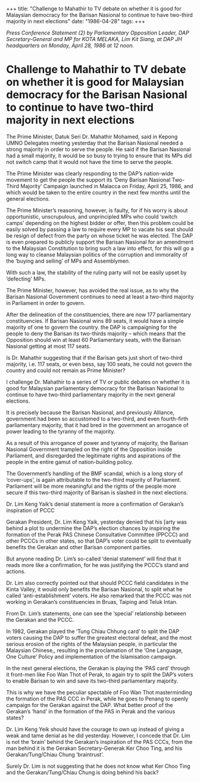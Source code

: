+++ 
title: "Challenge to Mahathir to TV debate on whether it is good for Malaysian democracy for the Barisan Nasional to continue to have two-third majority in next elections"
date: "1986-04-28"
tags:
+++

_Press Conference Statement (2) by Parliamentary Opposition Leader, DAP Secretary-General and MP for KOTA MELAKA, Lim Kit Siang, at DAP JH headquarters on Monday, April 28, 1986 at 12 noon._

# Challenge to Mahathir to TV debate on whether it is good for Malaysian democracy for the Barisan Nasional to continue to have two-third majority in next elections

The Prime Minister, Datuk Seri Dr. Mahathir Mohamed, said in Kepong UMNO Delegates meeting yesterday that the Barisan Nasional needed a strong majority in order to serve the people. He said if the Barisan Nasional had a small majority, it would be so busy to trying to ensure that its MPs did not switch camp that it would not have the time to serve the people.</u>

The Prime Minister was clearly responding to the DAP’s nation-wide movement to get the people the support its ‘Deny Barisan Nasional Two-Third Majority’ Campaign launched in Malacca on Friday, April 25, 1986, and which would be taken to the entire country in the next few months until the general elections.

The Prime Minister’s reasoning, however, is faulty, for if his worry is about opportunistic, unscrupulous, and unprincipled MPs who could ‘switch camps’ depending on the highest bidder or offer, then this problem could be easily solved by passing a law to require every MP to vacate his seat should be resign of defect from the party on whose ticket he was elected. The DAP is even prepared to publicly support the Barisan Nasional for an amendment to the Malaysian Constitution to bring such a law into effect, for this will go a long way to cleanse Malaysian politics of the corruption and immorality of the ‘buying and selling’ of MPs and Assemblymen.

With such a law, the stability of the ruling party will not be easily upset by ‘defecting’ MPs.

The Prime Minister, however, has avoided the real issue, as to why the Barisan Nasional Government continues to need at least a two-third majority in Parliament in order to govern.

After the delineation of the constituencies, there are now 177 parliamentary constituencies. If Barisan Nasional wins 89 seats, it would have a simple majority of one to govern the country. the DAP is campaigning for the people to deny the Barisan its two-thirds majority – which means that the Opposition should win at least 60 Parliamentary seats, with the Barisan Nasional getting at most 117 seats.

Is Dr. Mahathir suggesting that if the Barisan gets just short of two-third majority, i.e. 117 seats, or even bess, say 100 seats, he could not govern the country and could not remain as Prime Minister?

I challenge Dr. Mahathir to a series of TV or public debates on whether it is good for Malaysian parliamentary democracy for the Barisan Nasional to continue to have two-third parliamentary majority in the next general elections.

It is precisely because the Barisan Nasional, and previously Alliance, government had been so accustomed to a two-third, and even fourth-firth parliamentary majority, that it had bred in the government an arrogance of power leading to the tyranny of the majority.

As a result of this arrogance of power and tyranny of majority, the Barisan Nasional Government trampled on the right of the Opposition inside Parliament, and disregarded the legitimate rights and aspirations of the people in the entire gamut of nation-building policy.

The Government’s handling of the BMF scandal, which is a long story of ‘cover-ups’, is again attributable to the two-third majority of Parliament. Parliament will be more meaningful and the rights of the people more secure if this two-third majority of Barisan is slashed in the next elections.

Dr. Lim Keng Yaik’s denial statement is more a confirmation of Gerakan’s inspiration of PCCC

Gerakan President, Dr. Lim Keng Yaik, yesterday denied that his [arty was behind a plot to undermine the DAP’s election chances by inspiring the formation of the Perak PAS Chinese Consultative Committee (PPCCC) and other PCCCs in other states, so that DAP’s voter could be split to eventually benefits the Gerakan and other Barisan component parties.

But anyone reading Dr. Lim’s so-called ‘denial statement’ will find that it reads more like a confirmation, for he was justifying the PCCC’s stand and actions.

Dr. Lim also correctly pointed out that should PCCC field candidates in the Kinta Valley, it would only benefits the Barisan Nasional, to split what he called ‘anti-establishment’ voters. He also remarked that the PCCC was not working in Gerakan’s constituencies in Bruas, Taiping and Teluk Intan.

From Dr. Lim’s statements, one can see the ‘special’ relationship between the Gerakan and the PCCC.

In 1982, Gerakan played the ‘Tung Chiau Chhung card’ to split the DAP voters causing the DAP to suffer the greatest electoral defeat, and the most serious erosion of the rights of the Malaysian people, in particular the Malaysian Chinese,, resulting in the proclamation of the ‘One Language, One Culture’ Policy and implementation of the Islamisation campaign.

In the next general elections, the Gerakan is playing the ‘PAS card’ through it front-men like Foo Wan Thot of Perak, to again try to split the DAP’s voters to enable Barisan to win and save its two-third parliamentary majority.

This is why we have the peculiar spectable of Foo Wan Thot masterminding the formation of the PAS CCC in Perak, while he goes to Penang to openly campaign for the Gerakan against the DAP. What better proof of the Gerakan’s ‘hand’ in the formation of the PAS in Perak and the various states?

Dr. Lim Keng Yeik should have the courage to own up instead of giving a weak and tame denial as he did yesterday. However, I concede that Dr. Lim is not the ‘brain’ behind the Gerakan’s inspiration of the PAS CCCs, from the man behind it is the Gerakan Secretary-Generak Ker Choo Ting, and his Gerakan/Tung/Chiau Chung ‘braintrust’.

Surely Dr. Lim is not suggesting that he does not know what Ker Choo Ting and the Gerakan/Tung/Chiau Chung is doing behind his back?
 
